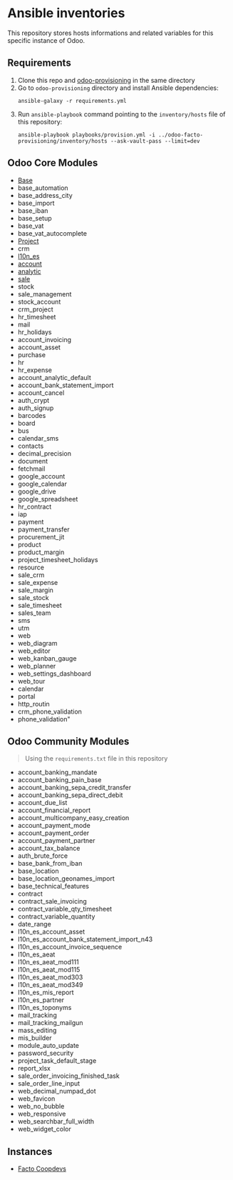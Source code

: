 # Ansible inventories
This repository stores hosts informations and related variables for this specific instance of Odoo.

## Requirements

1. Clone this repo and [odoo-provisioning](https://gitlab.com/femprocomuns/odoo-provisioning) in the same directory
2. Go to `odoo-provisioning` directory and install Ansible dependencies:
   ```
   ansible-galaxy -r requirements.yml
   ```
3. Run `ansible-playbook` command pointing to the `inventory/hosts` file of this repository:
   ```
   ansible-playbook playbooks/provision.yml -i ../odoo-facto-provisioning/inventory/hosts --ask-vault-pass --limit=dev
   ```

## Odoo Core Modules

- [Base]()
- base_automation
- base_address_city
- base_import
- base_iban
- base_setup
- base_vat
- base_vat_autocomplete
- [Project](https://github.com/odoo/odoo/tree/11.0/addons/project)
- crm
- [l10n_es](https://github.com/odoo/odoo/tree/11.0/addons/l10n_es)
- [account](https://github.com/odoo/odoo/tree/11.0/addons/account)
- [analytic]()
- [sale]()
- stock
- sale_management
- stock_account
- crm_project
- hr_timesheet
- mail
- hr_holidays
- account_invoicing
- account_asset
- purchase
- hr
- hr_expense
- account_analytic_default
- account_bank_statement_import
- account_cancel
- auth_crypt
- auth_signup
- barcodes
- board
- bus
- calendar_sms
- contacts
- decimal_precision
- document
- fetchmail
- google_account
- google_calendar
- google_drive
- google_spreadsheet
- hr_contract
- iap
- payment
- payment_transfer
- procurement_jit
- product
- product_margin
- project_timesheet_holidays
- resource
- sale_crm
- sale_expense
- sale_margin
- sale_stock
- sale_timesheet
- sales_team
- sms
- utm
- web
- web_diagram
- web_editor
- web_kanban_gauge
- web_planner
- web_settings_dashboard
- web_tour
- calendar
- portal
- http_routin
- crm_phone_validation
- phone_validation"

## Odoo Community Modules

> Using the `requirements.txt` file in this repository
- account_banking_mandate
- account_banking_pain_base
- account_banking_sepa_credit_transfer
- account_banking_sepa_direct_debit
- account_due_list
- account_financial_report
- account_multicompany_easy_creation
- account_payment_mode
- account_payment_order
- account_payment_partner
- account_tax_balance
- auth_brute_force
- base_bank_from_iban
- base_location
- base_location_geonames_import
- base_technical_features
- contract
- contract_sale_invoicing
- contract_variable_qty_timesheet
- contract_variable_quantity
- date_range
- l10n_es_account_asset
- l10n_es_account_bank_statement_import_n43
- l10n_es_account_invoice_sequence
- l10n_es_aeat
- l10n_es_aeat_mod111
- l10n_es_aeat_mod115
- l10n_es_aeat_mod303
- l10n_es_aeat_mod349
- l10n_es_mis_report
- l10n_es_partner
- l10n_es_toponyms
- mail_tracking
- mail_tracking_mailgun
- mass_editing
- mis_builder
- module_auto_update
- password_security
- project_task_default_stage
- report_xlsx
- sale_order_invoicing_finished_task
- sale_order_line_input
- web_decimal_numpad_dot
- web_favicon
- web_no_bubble
- web_responsive
- web_searchbar_full_width
- web_widget_color

## Instances

* [Facto Coopdevs](https://facto.coopdevs.org)
